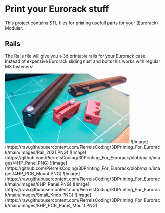 # Print your Eurorack stuff
This project contains STL files for printing usefull parts for your (Eurorack) Modular.


## Rails
The Rails file will give you a 3d printable rails for your Eurorack case. Instead of expensive Eurorack sliding nust and bolts this works with regular M3 fasteners!

<img src="https://github.com/PierreIsCoding/3DPrinting_For_Eurorack/blob/main/images/20210203_183918.jpg" width="400" />
![Image](https://raw.githubusercontent.com/PierreIsCoding/3DPrinting_For_Eurorack/main/images/Rail_2021.PNG)
![Image](https://github.com/PierreIsCoding/3DPrinting_For_Eurorack/blob/main/images/4HP_Panel.PNG)
![Image](https://github.com/PierreIsCoding/3DPrinting_For_Eurorack/blob/main/images/4HP_PCB_Mount.PNG)
![Image](https://raw.githubusercontent.com/PierreIsCoding/3DPrinting_For_Eurorack/main/images/8HP_Panel.PNG)
![Image](https://raw.githubusercontent.com/PierreIsCoding/3DPrinting_For_Eurorack/main/images/Small_Knob.PNG)
![Image](https://raw.githubusercontent.com/PierreIsCoding/3DPrinting_For_Eurorack/main/images/8HP_PCB_Panel_Mount.PNG)





